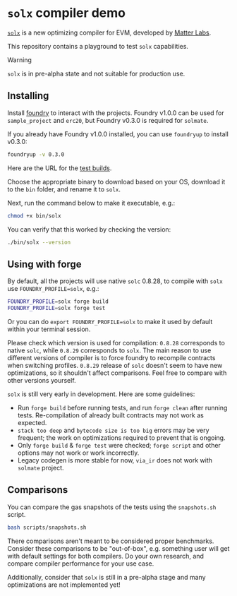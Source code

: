 # `solx` compiler demo

[`solx`](https://github.com/matter-labs/solx) is a new optimizing compiler for EVM, developed by [Matter Labs](https://matter-labs.io/).

This repository contains a playground to test `solx` capabilities.

> [!WARNING]  
> `solx` is in pre-alpha state and not suitable for production use.

## Installing

Install [foundry](https://book.getfoundry.sh/getting-started/installation) to interact with the projects.
Foundry v1.0.0 can be used for `sample_project` and `erc20`, but Foundry v0.3.0 is required for `solmate`.

If you already have Foundry v1.0.0 installed, you can use `foundryup` to install v0.3.0:

```bash
foundryup -v 0.3.0
```

Here are the URL for the [test builds](https://github.com/matter-labs/solx/releases).

Choose the appropriate binary to download based on your OS, download it to the `bin` folder, and rename it to `solx`.

Next, run the command below to make it executable, e.g.:

```bash
chmod +x bin/solx
```

You can verify that this worked by checking the version:

```bash
./bin/solx --version
```

## Using with forge

By default, all the projects will use native `solc` 0.8.28, to compile with `solx` use `FOUNDRY_PROFILE=solx`, e.g.:

```bash
FOUNDRY_PROFILE=solx forge build
FOUNDRY_PROFILE=solx forge test
```

Or you can do `export FOUNDRY_PROFILE=solx` to make it used by default within your terminal session.

Please check which version is used for compilation: `0.8.28` corresponds to native `solc`, while `0.8.29` corresponds to `solx`.
The main reason to use different versions of compiler is to force foundry to recompile contracts when switching profiles.
`0.8.29` release of `solc` doesn't seem to have new optimizations, so it shouldn't affect comparisons. Feel free to compare
with other versions yourself.

`solx` is still very early in development. Here are some guidelines:

- Run `forge build` before running tests, and run `forge clean` after running tests. Re-compilation of already built contracts may not work as expected.
- `stack too deep` and `bytecode size is too big` errors may be very frequent; the work on optimizations required to prevent that is ongoing.
- Only `forge build` & `forge test` were checked; `forge script` and other options may not work or work incorrectly.
- Legacy codegen is more stable for now, `via_ir` does not work with `solmate` project.

## Comparisons

You can compare the gas snapshots of the tests using the `snapshots.sh` script.

```bash
bash scripts/snapshots.sh
```

There comparisons aren't meant to be considered proper benchmarks. Consider these comparisons to be "out-of-box", e.g. something
user will get with default settings for both compilers. Do your own research, and compare compiler performance for your
use case.

Additionally, consider that `solx` is still in a pre-alpha stage and many optimizations are not implemented yet!
